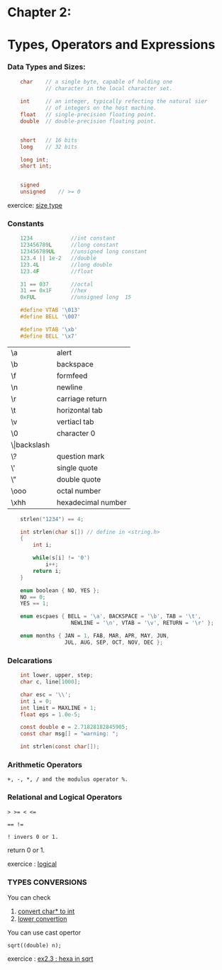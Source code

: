 # Chapter 2:
# Types, Operators and Expressions

### Data Types and Sizes:

```c
    char    // a single byte, capable of holding one
            // character in the local character set.
    
    int     // an integer, typically refecting the natural sier
            // of integers on the host machine.
    float   // single-precision floating point.
    double  // double-precision floating point.


    short   // 16 bits
    long    // 32 bits

    long int;
    short int;


    signed
    unsigned    // >= 0
```
exercice:
[size type](exercises/ex2-1.c)

### Constants

```c    
    1234            //int constant
    123456789L      //long constant
    123456789UL     //unsigned long constant
    123.4 || 1e-2   //double
    123.4L          //long double
    123.4F          //float

    31 == 037       //octal
    31 == 0x1F      //hex
    0xFUL           //unsigned long  15

    #define VTAB '\013'
    #define BELL '\007'

    #define VTAB '\xb'
    #define BELL '\x7'
```

|   |   |
|---|---|
|\a|alert|
|\b|backspace|
|\f|formfeed|
|\n|newline|
|\r|carriage return|
|\t|horizontal tab|
|\v|vertiacl tab|
|\0|character 0|
|\\\\|backslash|
|\\?|question mark|
|\\'|single quote|
|\\"|double quote|
|\\ooo|octal number|
|\xhh|hexadecimal number|

```c
    strlen("1234") == 4;

    int strlen(char s[]) // define in <string.h>
    {
        int i;

        while(s[i] != '0')
            i++;
        return i;
    }
```

```c
    enum boolean { NO, YES };
    NO == 0;
    YES == 1;

    enum escpaes { BELL = '\a', BACKSPACE = '\b', TAB = '\t',
                    NEWLINE = '\n', VTAB = '\v', RETURN = '\r' };

    enum months { JAN = 1, FAB, MAR, APR, MAY, JUN,
                  JUL, AUG, SEP, OCT, NOV, DEC };
```

### Delcarations

```c
    int lower, upper, step;
    char c, line[1000];

    char esc = '\\';
    int i = 0;
    int limit = MAXLINE + 1;
    float eps = 1.0e-5;

    const double e = 2.71828182845905;
    const char msg[] = "warning: ";

    int strlen(const char[]);
```

### Arithmetic Operators

    +, -, *, / and the modulus operator %.

### Relational and Logical Operators

    > >= < <=

    == !=

    ! invers 0 or 1.

return 0 or 1.

exercice :
[logical](exercises/ex2-2.c)

### TYPES CONVERSIONS

You can check 
1. [convert char* to int](1-convert_s_to_integer.c) 
1. [lower convertion](2-lower.c)

You can use cast opertor
        
    sqrt((double) n);

exercice :
[ex2.3 : hexa in sqrt](exercises/ex2-3.c)

